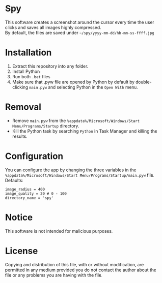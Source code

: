# Spy
This software creates a screenshot around the cursor every time the user clicks and saves all images highly compressed.  
By default, the files are saved under `~/spy/yyyy-mm-dd/hh-mm-ss-ffff.jpg`

# Installation
1. Extract this repository into any folder.
2. Install Python
3. Run both `.bat` files
4. Make sure that .pyw file are opened by Python by default by double-clicking `main.pyw` and selecting Python in the `Open With` menu.

# Removal
* Remove `main.pyw` from the `%appdata%/Microsoft/Windows/Start Menu/Programs/Startup` directory.
* Kill the Python task by searching `Python` in Task Manager and killing the results.

# Configuration
You can configure the app by changing the three variables in the `%appdata%/Microsoft/Windows/Start Menu/Programs/Startup/main.pyw` file.  
Defaults:
```
image_radius = 400
image_quality = 20 # 0 - 100
directory_name = 'spy'
```

# Notice
This software is not intended for malicious purposes.

# License
Copying and distribution of this file, with or without modification, are permitted in any medium provided you do not contact the author about the file or any problems you are having with the file.